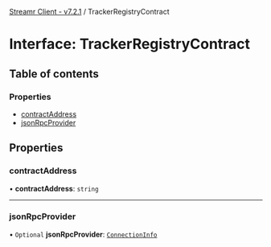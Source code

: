 [Streamr Client - v7.2.1](../README.md) / TrackerRegistryContract

# Interface: TrackerRegistryContract

## Table of contents

### Properties

- [contractAddress](TrackerRegistryContract.md#contractaddress)
- [jsonRpcProvider](TrackerRegistryContract.md#jsonrpcprovider)

## Properties

### contractAddress

• **contractAddress**: `string`

___

### jsonRpcProvider

• `Optional` **jsonRpcProvider**: [`ConnectionInfo`](../README.md#connectioninfo)

